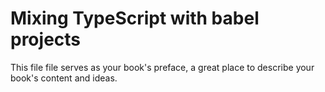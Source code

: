 # Mixing TypeScript with babel projects

This file file serves as your book's preface, a great place to describe your book's content and ideas.


